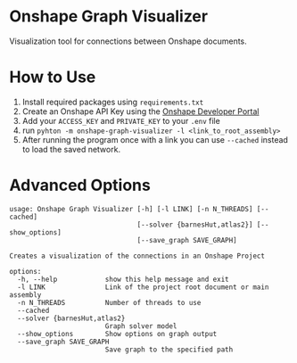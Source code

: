 # Onshape Graph Visualizer
Visualization tool for connections between Onshape documents.

# How to Use
1. Install required packages using `requirements.txt`
2. Create an Onshape API Key using the [Onshape Developer Portal](https://cad.onshape.com/appstore/dev-portal/apiKeys)
3. Add your `ACCESS_KEY` and `PRIVATE_KEY` to your `.env` file
4. run `pyhton -m onshape-graph-visualizer -l <link_to_root_assembly>`
5. After running the program once with a link you can use `--cached` instead to load the saved network.

# Advanced Options
```
usage: Onshape Graph Visualizer [-h] [-l LINK] [-n N_THREADS] [--cached]
                                [--solver {barnesHut,atlas2}] [--show_options]
                                [--save_graph SAVE_GRAPH]

Creates a visualization of the connections in an Onshape Project

options:
  -h, --help            show this help message and exit
  -l LINK               Link of the project root document or main assembly
  -n N_THREADS          Number of threads to use
  --cached
  --solver {barnesHut,atlas2}
                        Graph solver model
  --show_options        Show options on graph output
  --save_graph SAVE_GRAPH
                        Save graph to the specified path
```
